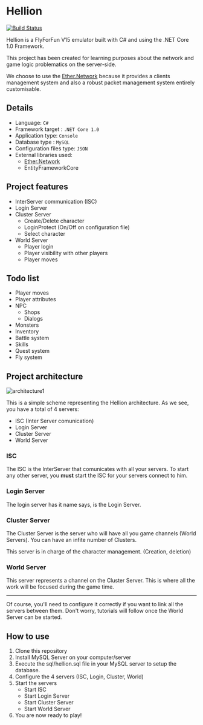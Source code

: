 # Hellion

[![Build Status](https://travis-ci.org/Eastrall/Hellion.svg?branch=develop)](https://travis-ci.org/Eastrall/Hellion)

Hellion is a FlyForFun V15 emulator built with C# and using the .NET Core 1.0 Framework.

This project has been created for learning purposes about the network and game logic problematics on the server-side.

We choose to use the [Ether.Network][ethernetwork] because it provides a clients management system and also a robust packet management system entirely customisable.

## Details

- Language: `C#`
- Framework target : `.NET Core 1.0`
- Application type: `Console`
- Database type : `MySQL`
- Configuration files type: `JSON`
- External libraries used:
	- [Ether.Network][ethernetwork]
	- EntityFrameworkCore


## Project features

- InterServer communication (ISC)
- Login Server
- Cluster Server
    - Create/Delete character
    - LoginProtect (On/Off on configuration file)
    - Select character
- World Server
    - Player login
    - Player visibility with other players
    - Player moves
    
## Todo list

- Player moves
- Player attributes
- NPC
    - Shops
    - Dialogs
- Monsters
- Inventory
- Battle system
- Skills
- Quest system
- Fly system


## Project architecture


![architecture1](/doc/architecture1.png)

This is a simple scheme representing the Hellion architecture.
As we see, you have a total of 4 servers:

- ISC (Inter Server comunication)
- Login Server
- Cluster Server
- World Server


### ISC

The ISC is the InterServer that comunicates with all your servers.
To start any other server, you **must** start the ISC for your servers connect to him.

### Login Server

The login server has it name says, is the Login Server.

### Cluster Server

The Cluster Server is the server who will have all you game channels (World Servers).
You can have an infite number of Clusters.

This server is in charge of the character management. (Creation, deletion)

### World Server

This server represents a channel on the Cluster Server. This is where all the work will be focused during the game time.

----

Of course, you'll need to configure it correctly if you want to link all the servers between them.
Don't worry, tutorials will follow once the World Server can be started.

## How to use

1. Clone this repository
2. Install MySQL Server on your computer/server
3. Execute the sql/hellion.sql file in your MySQL server to setup the database.
4. Configure the 4 servers (ISC, Login, Cluster, World)
5. Start the servers
   - Start ISC
   - Start Login Server
   - Start Cluster Server
   - Start World Server
6. You are now ready to play!

[ethernetwork]: https://github.com/Eastrall/Ether.Network
